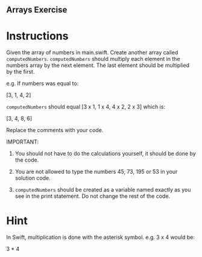 ## Arrays Exercise

# Instructions

Given the array of numbers in main.swift. Create another array called `computedNumbers`. `computedNumbers` should multiply each element in the numbers array by the next element. The last element should be multiplied by the first.

e.g. If numbers was equal to:

[3, 1, 4, 2]

`computedNumbers` should equal [3 x 1, 1 x 4, 4 x 2, 2 x 3] which is:

[3, 4, 8, 6]

Replace the comments with your code.

IMPORTANT:

1. You should not have to do the calculations yourself, it should be done by the code.

2. You are not allowed to type the numbers 45, 73, 195 or 53 in your solution code.

3. `computedNumbers` should be created as a variable named exactly as you see in the print statement. Do not change the rest of the code.



# Hint

In Swift, multiplication is done with the asterisk symbol. e.g. 3 x 4 would be:

3 * 4